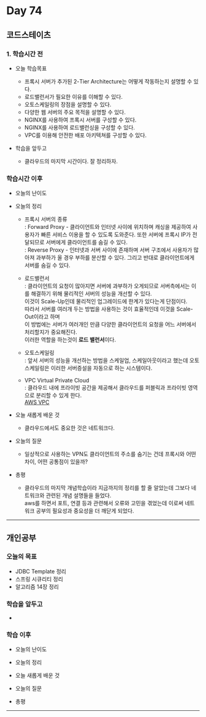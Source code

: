 # Day 74

## 코드스테이츠

### 1. 학습시간 전
* 오늘 학습목표

    - 프록시 서버가 추가된 2-Tier Architecture는 어떻게 작동하는지 설명할 수 있다.
    - 로드밸런서가 필요한 이유를 이해할 수 있다.
    - 오토스케일링의 장점을 설명할 수 있다.
    - 다양한 웹 서버의 주요 목적을 설명할 수 있다.
    - NGINX를 사용하여 프록시 서버를 구성할 수 있다.
    - NGINX를 사용하여 로드밸런싱을 구성할 수 있다.
    - VPC를 이용해 안전한 배포 아키텍쳐를 구성할 수 있다.

* 학습을 앞두고

    - 클라우드의 마지막 시간이다. 잘 정리하자.

### 학습시간 이후
* 오늘의 난이도


* 오늘의 정리

    - 프록시 서버의 종류  
    : Forward Proxy - 클라이언트와 인터넷 사이에 위치하며 캐싱을 제공하여 사용자가 빠른 서비스 이용을 할 수 있도록 도와준다. 또한 서버에 프록시 IP가 전달되므로 서버에게 클라이언트를 숨길 수 있다.  
    : Reverse Proxy - 인터넷과 서버 사이에 존재하며 서버 구조에서 사용자가 많아져 과부하가 올 경우 부하를 분산할 수 있다. 그리고 반대로 클라이언트에게 서버를 숨길 수 있다. 

    - 로드밸런서  
    : 클라이언트의 요청이 많아지면 서버에 과부하가 오게되므로 서버측에서는 이를 해결하기 위해 물리적인 서버의 성능을 개선할 수 있다.  
    이것이 Scale-Up인데 물리적인 업그레이드에 한계가 있다는게 단점이다.  
    따라서 서버를 여러개 두는 방법을 사용하는 것이 효율적인데 이것을 Scale-Out이라고 하며  
    이 방법에는 서버가 여러개인 만큼 다양한 클라이언트의 요청을 어느 서버에서 처리할지가 중요해진다.  
    이러한 역할을 하는것이 **로드 밸런서**이다.  

    - 오토스케일링  
    : 앞서 서버의 성능을 개선하는 방법을 스케일업, 스케일아웃이라고 했는데 오토스케일링은 이러한 서버증설을 자동으로 하는 시스템이다.  

    - VPC Virtual Private Cloud  
    : 클라우드 내에 프라이빗 공간을 제공해서 클라우드를 퍼블릭과 프라이빗 영역으로 분리할 수 있게 한다.  
    [AWS VPC](https://www.youtube.com/watch?v=R1UWYQYTPKo&t=1s)
* 오늘 새롭게 배운 것

    - 클라우드에서도 중요한 것은 네트워크다.

* 오늘의 질문

    - 일상적으로 사용하는 VPN도 클라이언트의 주소를 숨기는 건데 프록시와 어떤 차이, 어떤 공통점이 있을까?
* 총평 

    - 클라우드의 마지막 개념학습이라 지금까지의 정리를 할 줄 알았는데 그보다 네트워크와 관련된 개념 설명들을 들었다.  
    aws를 하면서 포트, 연결 등과 관련해서 오류와 고민을 겪었는데 이로써 네트워크 공부의 필요성과 중요성을 더 깨닫게 되었다. 
---
## 개인공부  

### 오늘의 목표
- JDBC Template 정리
- 스프링 시큐리티 정리
- 알고리즘 14장 정리

### 학습을 앞두고

- 

### 학습 이후
* 오늘의 난이도


* 오늘의 정리


* 오늘 새롭게 배운 것

    
* 오늘의 질문


* 총평 

---